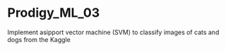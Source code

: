 # Prodigy_ML_03
 Implement asipport vector machine (SVM) to classify images of cats and dogs from the Kaggle
